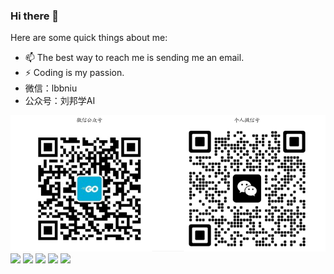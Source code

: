 ### Hi there 👋

<!--
**lbbniu/lbbniu** is a ✨ _special_ ✨ repository because its `README.md` (this file) appears on your GitHub profile.
-->

Here are some quick things about me:

- 📫 The best way to reach me is sending me an email.
- ⚡ Coding is my passion.
- 微信：lbbniu
- 公众号：刘邦学AI

![](wechat.png)
![](https://github-profile-summary-cards.vercel.app/api/cards/profile-details?username=lbbniu&theme=github)
![](https://github-profile-summary-cards.vercel.app/api/cards/repos-per-language?username=lbbniu&theme=github)
![](https://github-profile-summary-cards.vercel.app/api/cards/most-commit-language?username=lbbniu&theme=github)
![](https://github-profile-summary-cards.vercel.app/api/cards/stats?username=lbbniu&theme=github)
![](https://github-profile-summary-cards.vercel.app/api/cards/productive-time?username=lbbniu&theme=github)
